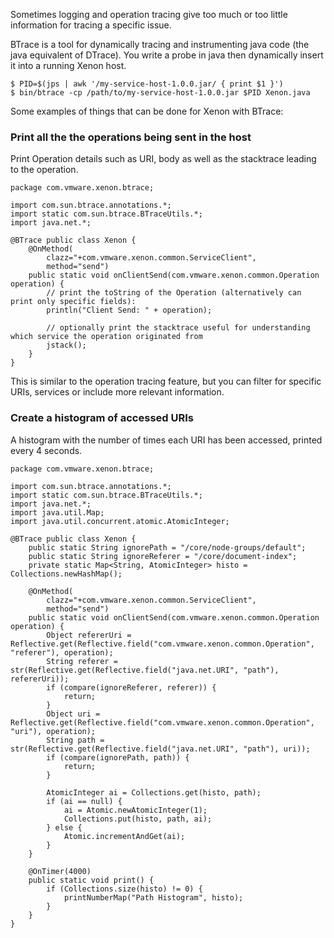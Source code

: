 Sometimes logging and operation tracing give too much or too little information for tracing a specific issue.

BTrace is a tool for dynamically tracing and instrumenting java code (the java equivalent of DTrace).
You write a probe in java then dynamically insert it into a running Xenon host.

```
$ PID=$(jps | awk '/my-service-host-1.0.0.jar/ { print $1 }')
$ bin/btrace -cp /path/to/my-service-host-1.0.0.jar $PID Xenon.java 
```

Some examples of things that can be done for Xenon with BTrace:

### Print all the the operations being sent in the host 
Print Operation details such as URI, body as well as the stacktrace leading to the operation.

```
package com.vmware.xenon.btrace;

import com.sun.btrace.annotations.*;
import static com.sun.btrace.BTraceUtils.*;
import java.net.*;

@BTrace public class Xenon {
    @OnMethod(
        clazz="+com.vmware.xenon.common.ServiceClient",
        method="send")
    public static void onClientSend(com.vmware.xenon.common.Operation operation) {
        // print the toString of the Operation (alternatively can print only specific fields):
        println("Client Send: " + operation);

        // optionally print the stacktrace useful for understanding which service the operation originated from
        jstack(); 
    }
}
```

This is similar to the operation tracing feature, but you can filter for specific URIs, services or include more relevant information.


### Create a histogram of accessed URIs
A histogram with the number of times each URI has been accessed, printed every 4 seconds.

```
package com.vmware.xenon.btrace;

import com.sun.btrace.annotations.*;
import static com.sun.btrace.BTraceUtils.*;
import java.net.*;
import java.util.Map;
import java.util.concurrent.atomic.AtomicInteger;

@BTrace public class Xenon {
    public static String ignorePath = "/core/node-groups/default";
    public static String ignoreReferer = "/core/document-index";
    private static Map<String, AtomicInteger> histo = Collections.newHashMap();

    @OnMethod(
        clazz="+com.vmware.xenon.common.ServiceClient",
        method="send")
    public static void onClientSend(com.vmware.xenon.common.Operation operation) {
        Object refererUri = Reflective.get(Reflective.field("com.vmware.xenon.common.Operation", "referer"), operation);
        String referer = str(Reflective.get(Reflective.field("java.net.URI", "path"), refererUri));
        if (compare(ignoreReferer, referer)) {
            return;
        }
        Object uri = Reflective.get(Reflective.field("com.vmware.xenon.common.Operation", "uri"), operation);
        String path = str(Reflective.get(Reflective.field("java.net.URI", "path"), uri));
        if (compare(ignorePath, path)) {
            return;
        }

        AtomicInteger ai = Collections.get(histo, path);
        if (ai == null) {
            ai = Atomic.newAtomicInteger(1);
            Collections.put(histo, path, ai);
        } else {
            Atomic.incrementAndGet(ai);
        } 
    }

    @OnTimer(4000) 
    public static void print() {
        if (Collections.size(histo) != 0) {
            printNumberMap("Path Histogram", histo);
        }
    }
}
```
